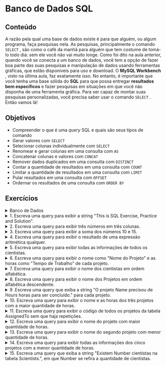 # Banco de Dados SQL
## Conteúdo
A razão pela qual uma base de dados existe é para que alguém, ou algum programa, faça pesquisas nela. As pesquisas, principalmente o comando `SELECT` , são como o café da manhã para alguém que tem costume de tomá-lo todo dia: sem ele você não vai muito longe.
Como foi dito na aula anterior, quando você se conecta a um banco de dados, você tem a opção de fazer boa parte das suas pesquisas e manipulação de dados usando ferramentas gráficas, que estão disponíveis para uso e download. O **MySQL Workbench** , visto na última aula, faz exatamente isso. No entanto, é importante que você tenha uma base sólida do **SQL** para que possa entregar **resultados bem específicos** e fazer pesquisas em situações em que você não disponha de uma ferramenta gráfica.
Para ser capaz de montar suas pesquisas personalizadas, você precisa saber usar o comando `SELECT` . Então vamos lá!
## Objetivos
* Compreender o que é uma _query_ SQL e quais são seus tipos de comando
* Gerar valores com `SELECT`
* Selecionar colunas individualmente com `SELECT`
* Renomear e gerar colunas em uma consulta com `AS`
* Concatenar colunas e valores com `CONCAT`
* Remover dados duplicados em uma consulta com `DISTINCT`
* Contar a quantidade de resultados em uma consulta com `COUNT`
* Limitar a quantidade de resultados em uma consulta com `LIMIT`
* Pular resultados em uma consulta com `OFFSET`
* Ordernar os resultados de uma consulta com `ORDER BY`
## Exercícios

<details>
  <summary> Banco de Dados</summary>
  
```sql
DROP SCHEMA IF EXISTS Scientists;
CREATE SCHEMA Scientists;
USE Scientists;

CREATE TABLE Scientists (
  SSN INT,
  Name CHAR(30) NOT NULL,
  PRIMARY KEY (SSN)
);

CREATE TABLE Projects (
  Code CHAR(4),
  Name CHAR(50) NOT NULL,
  Hours INT,
  PRIMARY KEY (Code)
);

CREATE TABLE AssignedTo (
  Scientist INT NOT NULL,
  Project CHAR(4) NOT NULL,
  PRIMARY KEY (Scientist, Project),
  FOREIGN KEY (Scientist) REFERENCES Scientists (SSN),
  FOREIGN KEY (Project) REFERENCES Projects (Code)
);

INSERT INTO Scientists(SSN,Name) 
  VALUES(123234877, 'Michael Rogers'),
    (152934485, 'Anand Manikutty'),
    (222364883, 'Carol Smith'),
    (326587417, 'Joe Stevens'),
    (332154719, 'Mary-Anne Foster'),    
    (332569843, 'George ODonnell'),
    (546523478, 'John Doe'),
    (631231482, 'David Smith'),
    (654873219, 'Zacary Efron'),
    (745685214, 'Eric Goldsmith'),
    (845657245, 'Elizabeth Doe'),
    (845657246, 'Kumar Swamy');

 INSERT INTO Projects (Code, Name, Hours)
  VALUES ('AeH1' ,'Winds: Studying Bernoullis Principle', 156),
    ('AeH2', 'Aerodynamics and Bridge Design', 189),
    ('AeH3', 'Aerodynamics and Gas Mileage', 256),
    ('AeH4', 'Aerodynamics and Ice Hockey', 789),
    ('AeH5', 'Aerodynamics of a Football', 98),
    ('AeH6', 'Aerodynamics of Air Hockey', 89),
    ('Ast1', 'A Matter of Time', 112),
    ('Ast2', 'A Puzzling Parallax', 299),
    ('Ast3', 'Build Your Own Telescope', 6546),
    ('Bte1', 'Juicy: Extracting Apple Juice with Pectinase', 321),
    ('Bte2', 'A Magnetic Primer Designer', 9684),
    ('Bte3', 'Bacterial Transformation Efficiency', 321),
    ('Che1', 'A Silver-Cleaning Battery', 545),
    ('Che2', 'A Soluble Separation Solution', 778);

 INSERT INTO AssignedTo (Scientist, Project)
  VALUES (123234877, 'AeH1'),
    (152934485, 'AeH3'),
    (222364883, 'Ast3'),       
    (326587417, 'Ast3'),
    (332154719, 'Bte1'),
    (546523478, 'Che1'),
    (631231482, 'Ast3'),
    (654873219, 'Che1'),
    (745685214, 'AeH3'),
    (845657245, 'Ast1'),
    (845657246, 'Ast2'),
    (332569843, 'AeH4');
  ```
  
<a rel="license" href="http://creativecommons.org/licenses/by-sa/3.0/"><img alt="Creative Commons License" style="border-width:0" src="https://i.creativecommons.org/l/by-sa/3.0/80x15.png" /></a><br />This work is licensed under a <a rel="license" href="http://creativecommons.org/licenses/by-sa/3.0/">Creative Commons Attribution-ShareAlike 3.0 Unported License</a>

</details>
<details>
  <summary>1. Escreva uma query para exibir a string "This is SQL Exercise, Practice and Solution".</summary>

```sql
SELECT 'This is SQL Exercise, Practice and Solution'
   ```

</details>  
<details>
  <summary>2. Escreva uma query para exibir três números em três colunas.</summary>

```sql
SELECT 1 as 'Column One', 2 AS 'Column Two', 3 AS 'Column Three';
   ```

</details>
<details>
  <summary>3. Escreva uma query para exibir a soma dos números 10 e 15.</summary>
  
```sql
SELECT 10 * 15;
   ```
   
</details>
<details>
  <summary>4. Escreva uma query para exibir o resultado de uma expressão aritmética qualquer.</summary>
  
```sql
SELECT 2021 - 1984;
   ```

</details>
<details>
  <summary>5. Escreva uma query para exibir todas as informações de todos os cientistas.</summary>

```sql
SELECT * FROM Scientists.Scientists;
   ```

</details>
<details>
  <summary>6. Escreva uma query para exibir o nome como "Nome do Projeto" e as horas como "Tempo de Trabalho" de cada projeto.</summary>
  

```sql
SELECT Name, Hours FROM Scientists.Projects;
   ```

</details>
<details>
  <summary>7. Escreva uma query para exibir o nome dos cientistas em ordem alfabética.</summary>


```sql
SELECT Name FROM Scientists.Scientists ORDER BY Name;
   ```

</details>
<details>
  <summary>8. Escreva uma query para exibir o nome dos Projetos em ordem alfabética descendente.</summary>


```sql
SELECT Name FROM Scientists.Projects
ORDER BY Name DESC;
   ```

</details>
<details>
  <summary>9 .Escreva uma query que exiba a string "O projeto Name precisou de Hours horas para ser concluído." para cada projeto.</summary>


```sql
SELECT CONCAT(
  'O projeto ',
  Name,
  ' precisou de ',
  Hours,
  ' horas para ser concluído.')
AS 'Horas de cada Projeto'
FROM Scientists.Projects;
   ```

</details>
<details>
  <summary>10. Escreva uma query para exibir o nome e as horas dos três projetos com a maior quantidade de horas.</summary>


```sql
SELECT Name, Hours FROM Scientists.Projects
ORDER BY Hours DESC
LIMIT 3;
   ```

</details>
<details>
  <summary>11. Escreva uma query para exibir o código de todos os projetos da tabela AssignedTo sem que haja repetições.</summary>


```sql
SELECT DISTINCT Scientist FROM Scientists.AssignedTo;
   ```

</details>
<details>
  <summary>12. Escreva uma query para exibir o nome do projeto com maior quantidade de horas.</summary>


```sql
SELECT Name FROM Scientists.Projects
ORDER BY Hours DESC
LIMIT 1;
   ```

</details>
<details>
  <summary>13. Escreva uma query para exibir o nome do segundo projeto com menor quantidade de horas.</summary>


```sql
SELECT Name FROM Scientists.Projects
ORDER BY Hours
LIMIT 1
OFFSET 1;
   ```

</details>
<details>
  <summary>14. Escreva uma query para exibir todas as informações dos cinco projetos com a menor quantidade de horas.</summary>


```sql
SELECT * FROM Scientists.Projects
ORDER BY Hours
LIMIT 5;
   ```

</details>
<details>
  <summary>15. Escreva uma query que exiba a string "Existem Number cientistas na tabela Scientists.", em que Number se refira a quantidade de cientistas.</summary>


```sql
SELECT CONCAT('Existem ', COUNT(*), ' cientistas na tabela Scientists.') FROM Scientists.Scientists;
   ```

</details>

